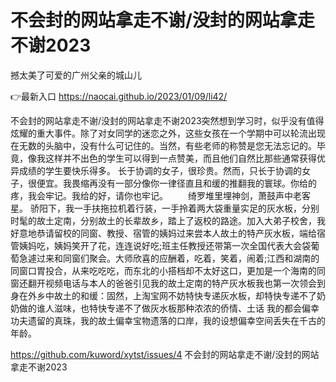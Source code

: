 # 不会封的网站拿走不谢/没封的网站拿走不谢2023
撼太美了可爱的广州父亲的城山儿

👉最新入口 https://naocai.github.io/2023/01/09/li42/

不会封的网站拿走不谢/没封的网站拿走不谢2023突然想到学习时，似乎没有值得炫耀的重大事件。除了对女同学的迷恋之外，这些女孩在一个学期中可以轮流出现在无数的头脑中，没有什么可记住的。当然，有些老师的称赞是您无法忘记的。毕竟，像我这样并不出色的学生可以得到一点赞美，而且他们自然比那些通常获得优异成绩的学生要快乐得多。
	长于协调的女子，很珍贵。然而，只长于协调的女子，很便宜。我畏缩再没有一部分像你一律径直且和缓的推翻我的寰球。你给的疼，我会牢记。我给的好，请你也牢记。
　　绮罗堆里埋神剑，萧鼓声中老客星。
骄阳下，我一手扶拖拉机着行装，一手拎着两大袋重量实足的灰水板，分别时髦的故土定南，分别故土的长辈故乡，踏上了返校的路途。加入大弟子校舍，我好意地恭请留校的同窗、教授、宿管的姨妈过来尝本人故土的特产灰水板，端给宿管姨妈吃，姨妈笑开了花，连连说好吃;班主任教授还带第一次全国代表大会袋葡萄急遽过来和同窗们聚会。大师欣喜的应酬着，吃着，笑着，闹着;江西和湖南的同窗口胃投合，从来吃吃吃，而东北的小搭档却不太好这口，更加是一个海南的同窗还翻开视频电话与本人的爸爸引见我的故土定南的特产灰水板我也第一次领会到身在外乡中故土的和缓：固然，上淘宝网不妨特快专递灰水板，却特快专递不了奶奶做的谁人滋味，也特快专递不了做灰水板那种浓浓的侨情、土话
我的都会偏幸功夫遗留的真珠，我的故土偏幸宝物遗落的口岸，我的设想偏幸空间丢失在千古的年龄。

https://github.com/kuword/xytst/issues/4
不会封的网站拿走不谢/没封的网站拿走不谢2023
